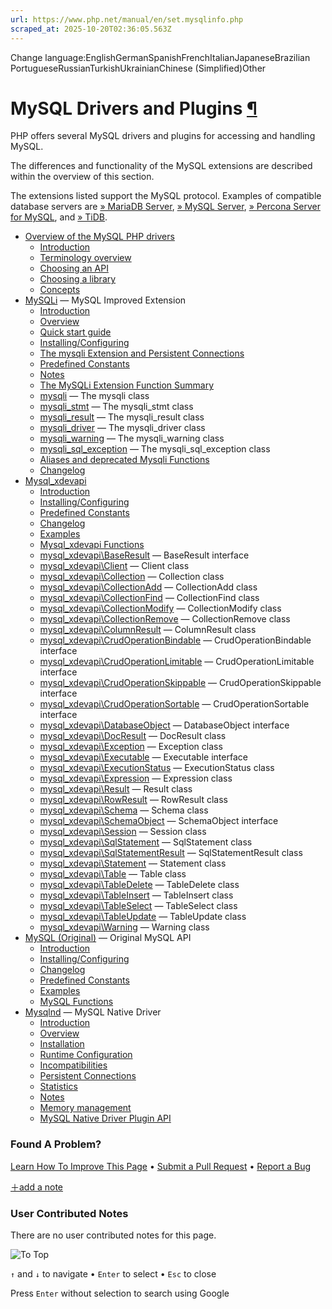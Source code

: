 ```yaml
---
url: https://www.php.net/manual/en/set.mysqlinfo.php
scraped_at: 2025-10-20T02:36:05.563Z
---
```


Change language:EnglishGermanSpanishFrenchItalianJapaneseBrazilian PortugueseRussianTurkishUkrainianChinese (Simplified)Other

# MySQL Drivers and Plugins [¶](https://www.php.net/manual/en/set.mysqlinfo.php\#set.mysqlinfo)

PHP offers several MySQL drivers and plugins for accessing and
handling MySQL.


The differences and functionality of the MySQL extensions are described
within the overview of this section.


The extensions listed support the MySQL protocol.
Examples of compatible database servers are
[» MariaDB Server](http://www.mariadb.org/),
[» MySQL Server](http://www.mysql.com/),
[» Percona Server for MySQL](https://www.percona.com/mysql/software/percona-server-for-mysql),
and
[» TiDB](https://www.pingcap.com/tidb/).


- [Overview of the MySQL PHP drivers](https://www.php.net/manual/en/mysql.php)
  - [Introduction](https://www.php.net/manual/en/mysqlinfo.intro.php)
  - [Terminology overview](https://www.php.net/manual/en/mysqlinfo.terminology.php)
  - [Choosing an API](https://www.php.net/manual/en/mysqlinfo.api.choosing.php)
  - [Choosing a library](https://www.php.net/manual/en/mysqlinfo.library.choosing.php)
  - [Concepts](https://www.php.net/manual/en/mysqlinfo.concepts.php)
- [MySQLi](https://www.php.net/manual/en/book.mysqli.php) — MySQL Improved Extension
  - [Introduction](https://www.php.net/manual/en/intro.mysqli.php)
  - [Overview](https://www.php.net/manual/en/mysqli.overview.php)
  - [Quick start guide](https://www.php.net/manual/en/mysqli.quickstart.php)
  - [Installing/Configuring](https://www.php.net/manual/en/mysqli.setup.php)
  - [The mysqli Extension and Persistent Connections](https://www.php.net/manual/en/mysqli.persistconns.php)
  - [Predefined Constants](https://www.php.net/manual/en/mysqli.constants.php)
  - [Notes](https://www.php.net/manual/en/mysqli.notes.php)
  - [The MySQLi Extension Function Summary](https://www.php.net/manual/en/mysqli.summary.php)
  - [mysqli](https://www.php.net/manual/en/class.mysqli.php) — The mysqli class
  - [mysqli\_stmt](https://www.php.net/manual/en/class.mysqli-stmt.php) — The mysqli\_stmt class
  - [mysqli\_result](https://www.php.net/manual/en/class.mysqli-result.php) — The mysqli\_result class
  - [mysqli\_driver](https://www.php.net/manual/en/class.mysqli-driver.php) — The mysqli\_driver class
  - [mysqli\_warning](https://www.php.net/manual/en/class.mysqli-warning.php) — The mysqli\_warning class
  - [mysqli\_sql\_exception](https://www.php.net/manual/en/class.mysqli-sql-exception.php) — The mysqli\_sql\_exception class
  - [Aliases and deprecated Mysqli Functions](https://www.php.net/manual/en/ref.mysqli.php)
  - [Changelog](https://www.php.net/manual/en/changelog.mysqli.php)
- [Mysql\_xdevapi](https://www.php.net/manual/en/book.mysql-xdevapi.php)
  - [Introduction](https://www.php.net/manual/en/intro.mysql-xdevapi.php)
  - [Installing/Configuring](https://www.php.net/manual/en/mysql-xdevapi.setup.php)
  - [Predefined Constants](https://www.php.net/manual/en/mysql-xdevapi.constants.php)
  - [Changelog](https://www.php.net/manual/en/changelog.mysql_xdevapi.php)
  - [Examples](https://www.php.net/manual/en/mysql-xdevapi.examples.php)
  - [Mysql\_xdevapi Functions](https://www.php.net/manual/en/ref.mysql-xdevapi.php)
  - [mysql\_xdevapi\\BaseResult](https://www.php.net/manual/en/class.mysql-xdevapi-baseresult.php) — BaseResult interface
  - [mysql\_xdevapi\\Client](https://www.php.net/manual/en/class.mysql-xdevapi-client.php) — Client class
  - [mysql\_xdevapi\\Collection](https://www.php.net/manual/en/class.mysql-xdevapi-collection.php) — Collection class
  - [mysql\_xdevapi\\CollectionAdd](https://www.php.net/manual/en/class.mysql-xdevapi-collectionadd.php) — CollectionAdd class
  - [mysql\_xdevapi\\CollectionFind](https://www.php.net/manual/en/class.mysql-xdevapi-collectionfind.php) — CollectionFind class
  - [mysql\_xdevapi\\CollectionModify](https://www.php.net/manual/en/class.mysql-xdevapi-collectionmodify.php) — CollectionModify class
  - [mysql\_xdevapi\\CollectionRemove](https://www.php.net/manual/en/class.mysql-xdevapi-collectionremove.php) — CollectionRemove class
  - [mysql\_xdevapi\\ColumnResult](https://www.php.net/manual/en/class.mysql-xdevapi-columnresult.php) — ColumnResult class
  - [mysql\_xdevapi\\CrudOperationBindable](https://www.php.net/manual/en/class.mysql-xdevapi-crudoperationbindable.php) — CrudOperationBindable interface
  - [mysql\_xdevapi\\CrudOperationLimitable](https://www.php.net/manual/en/class.mysql-xdevapi-crudoperationlimitable.php) — CrudOperationLimitable interface
  - [mysql\_xdevapi\\CrudOperationSkippable](https://www.php.net/manual/en/class.mysql-xdevapi-crudoperationskippable.php) — CrudOperationSkippable interface
  - [mysql\_xdevapi\\CrudOperationSortable](https://www.php.net/manual/en/class.mysql-xdevapi-crudoperationsortable.php) — CrudOperationSortable interface
  - [mysql\_xdevapi\\DatabaseObject](https://www.php.net/manual/en/class.mysql-xdevapi-databaseobject.php) — DatabaseObject interface
  - [mysql\_xdevapi\\DocResult](https://www.php.net/manual/en/class.mysql-xdevapi-docresult.php) — DocResult class
  - [mysql\_xdevapi\\Exception](https://www.php.net/manual/en/class.mysql-xdevapi-exception.php) — Exception class
  - [mysql\_xdevapi\\Executable](https://www.php.net/manual/en/class.mysql-xdevapi-executable.php) — Executable interface
  - [mysql\_xdevapi\\ExecutionStatus](https://www.php.net/manual/en/class.mysql-xdevapi-executionstatus.php) — ExecutionStatus class
  - [mysql\_xdevapi\\Expression](https://www.php.net/manual/en/class.mysql-xdevapi-expression.php) — Expression class
  - [mysql\_xdevapi\\Result](https://www.php.net/manual/en/class.mysql-xdevapi-result.php) — Result class
  - [mysql\_xdevapi\\RowResult](https://www.php.net/manual/en/class.mysql-xdevapi-rowresult.php) — RowResult class
  - [mysql\_xdevapi\\Schema](https://www.php.net/manual/en/class.mysql-xdevapi-schema.php) — Schema class
  - [mysql\_xdevapi\\SchemaObject](https://www.php.net/manual/en/class.mysql-xdevapi-schemaobject.php) — SchemaObject interface
  - [mysql\_xdevapi\\Session](https://www.php.net/manual/en/class.mysql-xdevapi-session.php) — Session class
  - [mysql\_xdevapi\\SqlStatement](https://www.php.net/manual/en/class.mysql-xdevapi-sqlstatement.php) — SqlStatement class
  - [mysql\_xdevapi\\SqlStatementResult](https://www.php.net/manual/en/class.mysql-xdevapi-sqlstatementresult.php) — SqlStatementResult class
  - [mysql\_xdevapi\\Statement](https://www.php.net/manual/en/class.mysql-xdevapi-statement.php) — Statement class
  - [mysql\_xdevapi\\Table](https://www.php.net/manual/en/class.mysql-xdevapi-table.php) — Table class
  - [mysql\_xdevapi\\TableDelete](https://www.php.net/manual/en/class.mysql-xdevapi-tabledelete.php) — TableDelete class
  - [mysql\_xdevapi\\TableInsert](https://www.php.net/manual/en/class.mysql-xdevapi-tableinsert.php) — TableInsert class
  - [mysql\_xdevapi\\TableSelect](https://www.php.net/manual/en/class.mysql-xdevapi-tableselect.php) — TableSelect class
  - [mysql\_xdevapi\\TableUpdate](https://www.php.net/manual/en/class.mysql-xdevapi-tableupdate.php) — TableUpdate class
  - [mysql\_xdevapi\\Warning](https://www.php.net/manual/en/class.mysql-xdevapi-warning.php) — Warning class
- [MySQL (Original)](https://www.php.net/manual/en/book.mysql.php) — Original MySQL API
  - [Introduction](https://www.php.net/manual/en/intro.mysql.php)
  - [Installing/Configuring](https://www.php.net/manual/en/mysql.setup.php)
  - [Changelog](https://www.php.net/manual/en/changelog.mysql.php)
  - [Predefined Constants](https://www.php.net/manual/en/mysql.constants.php)
  - [Examples](https://www.php.net/manual/en/mysql.examples.php)
  - [MySQL Functions](https://www.php.net/manual/en/ref.mysql.php)
- [Mysqlnd](https://www.php.net/manual/en/book.mysqlnd.php) — MySQL Native Driver
  - [Introduction](https://www.php.net/manual/en/intro.mysqlnd.php)
  - [Overview](https://www.php.net/manual/en/mysqlnd.overview.php)
  - [Installation](https://www.php.net/manual/en/mysqlnd.install.php)
  - [Runtime Configuration](https://www.php.net/manual/en/mysqlnd.config.php)
  - [Incompatibilities](https://www.php.net/manual/en/mysqlnd.incompatibilities.php)
  - [Persistent Connections](https://www.php.net/manual/en/mysqlnd.persist.php)
  - [Statistics](https://www.php.net/manual/en/mysqlnd.stats.php)
  - [Notes](https://www.php.net/manual/en/mysqlnd.notes.php)
  - [Memory management](https://www.php.net/manual/en/mysqlnd.memory.php)
  - [MySQL Native Driver Plugin API](https://www.php.net/manual/en/mysqlnd.plugin.php)

### Found A Problem?

[Learn How To Improve This Page](https://github.com/php/doc-base/blob/master/README.md "This will take you to our contribution guidelines on GitHub")
•
[Submit a Pull Request](https://github.com/php/doc-en/blob/master/reference/mysqlinfo/set.xml)
•
[Report a Bug](https://github.com/php/doc-en/issues/new?body=From%20manual%20page:%20https:%2F%2Fphp.net%2Fset.mysqlinfo%0A%0A---)

[＋add a note](https://www.php.net/manual/add-note.php?sect=set.mysqlinfo&repo=en&redirect=https://www.php.net/manual/en/set.mysqlinfo.php)

### User Contributed Notes

There are no user contributed notes for this page.

![To Top](https://www.php.net/images/to-top@2x.png)

`↑` and `↓` to navigate •
`Enter` to select •
`Esc` to close


Press `Enter` without
selection to search using Google